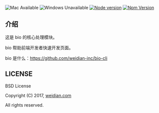 ![Mac Available](https://img.shields.io/badge/Mac-available-brightgreen.svg) ![Windows Unavailable](https://img.shields.io/badge/Windows-unavailable-red.svg) [![Node version](https://img.shields.io/badge/node-%3E%3D%208.9.1-brightgreen.svg)](http://nodejs.org/) [![Npm Version](https://img.shields.io/badge/npm-%3E%3D%205.5.1-brightgreen.svg)](https://www.npmjs.com/)

## 介绍

这是 bio 的核心处理模块。

bio 帮助前端开发者快速开发页面。

bio 是什么：https://github.com/weidian-inc/bio-cli

## LICENSE

BSD License

Copyright (C) 2017, [weidian.com](https://www.weidian.com/)

All rights reserved.

